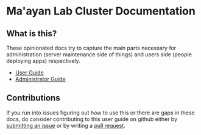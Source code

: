 # Ma'ayan Lab Cluster Documentation

## What is this?

These opinionated docs try to capture the main parts necessary for administration (server maintenance side of things) and users side (people deploying apps) respectively.

- [User Guide](./user/index.md)
- [Administrator Guide](./administration/index.md)

## Contributions

If you run into issues figuring out how to use this or there are gaps in these docs, do consider contributing to this user guide on github either by [submitting an issue](https://github.com/MaayanLab/dev/issues) or by writing a [pull request](https://github.com/MaayanLab/dev/pulls).

